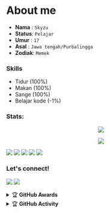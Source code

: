 # About me
- **Nama**  : `Skyzu`
- **Status**: `Pelajar`
- **Umur**  : `17`
- **Asal**  : `Jawa tengah/Purbalingga`
- **Zodiak**: `Memek`


### Skills
- Tidur (100%)
- Makan (100%)
- Sange (100%)
- Belajar kode (-1%)


### Stats:
<p align="center"><a href="https://github.com/Skyzu"><img src="https://github-readme-stats.vercel.app/api?username=feriexp&show_icons=true&theme=radical"></a></p>
<p align="center"><a href="https://github.com/Skyzu"><img src="https://github-readme-stats.vercel.app/api/top-langs/?username=feriexp&theme=radical&layout=compact"></a></p> 


<p>
    <img src="https://img.shields.io/badge/OS-Linux-blue?&logo=Linux" />
    <img src="https://img.shields.io/badge/OS-Windows-blue?&logo=Windows" />
    <img src="https://img.shields.io/badge/IDE-Xcode-blue?&logo=xcode" />
    <img src="https://img.shields.io/badge/Text%20Editor-Visual%20Studio%20Code-blue?&logo=visual%20studio%20code&logoColor=blue" />
    <img src="https://img.shields.io/badge/Sublime%20Text-gray?&logo=Sublime-Text" />
</p>

### Let's connect!
<p>
    <a href="https://t.me/skyzu" target="blank"><img src="https://img.shields.io/badge/@skyzu-30302f?style=flat&logo=telegram" /></a>
    <a href="https://instagram.com/xxaskrr_" target="blank"><img src="https://img.shields.io/badge/@xxaskrr_-30302f?style=flat&logo=instagram" /></a>
</p>
<details>
    <summary>&#127942 <b>GitHub Awards</b></summary><br/>

![Github Trophy](https://github-profile-trophy.vercel.app/?username=phaticusthiccy)

</details>

<details>
    <summary>&#127942 <b>GitHub Activity</b></summary><br/>

![Metrics](https://metrics.lecoq.io/feriexp?template=classic&repositories.forks=true&languages=1&languages.colors=github&languages.threshold=0%25&config.timezone=Asia%2FJakarta)


</details>
